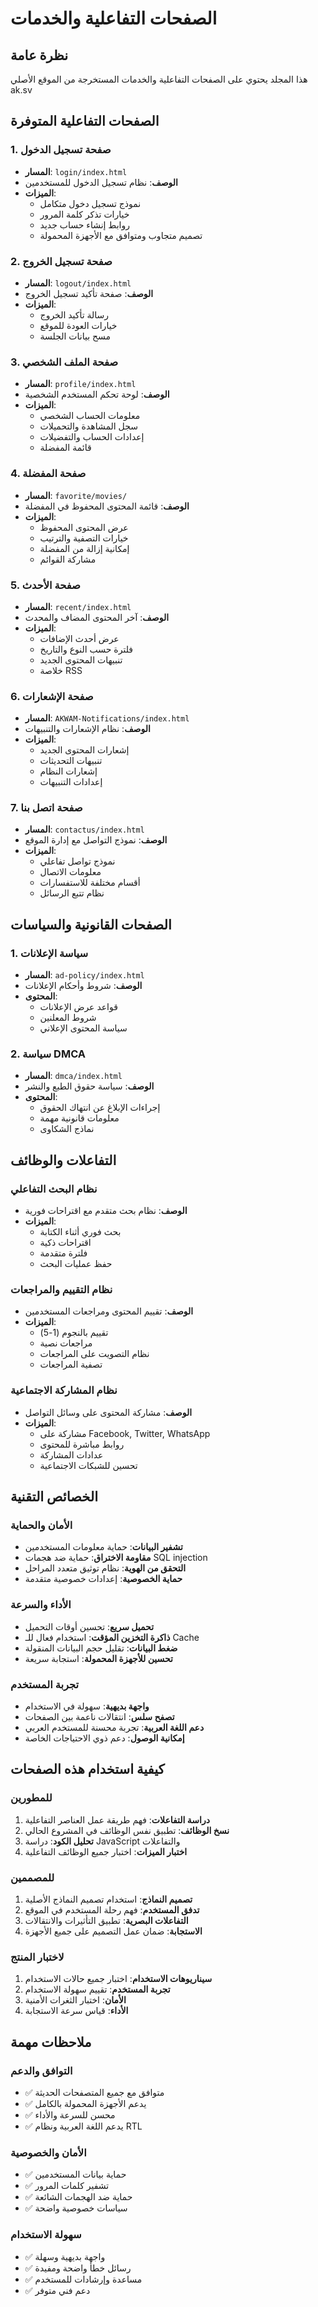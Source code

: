 # الصفحات التفاعلية والخدمات

## نظرة عامة
هذا المجلد يحتوي على الصفحات التفاعلية والخدمات المستخرجة من الموقع الأصلي ak.sv

## الصفحات التفاعلية المتوفرة

### 1. صفحة تسجيل الدخول
- **المسار**: `login/index.html`
- **الوصف**: نظام تسجيل الدخول للمستخدمين
- **الميزات**:
  - نموذج تسجيل دخول متكامل
  - خيارات تذكر كلمة المرور
  - روابط إنشاء حساب جديد
  - تصميم متجاوب ومتوافق مع الأجهزة المحمولة

### 2. صفحة تسجيل الخروج
- **المسار**: `logout/index.html`
- **الوصف**: صفحة تأكيد تسجيل الخروج
- **الميزات**:
  - رسالة تأكيد الخروج
  - خيارات العودة للموقع
  - مسح بيانات الجلسة

### 3. صفحة الملف الشخصي
- **المسار**: `profile/index.html`
- **الوصف**: لوحة تحكم المستخدم الشخصية
- **الميزات**:
  - معلومات الحساب الشخصي
  - سجل المشاهدة والتحميلات
  - إعدادات الحساب والتفضيلات
  - قائمة المفضلة

### 4. صفحة المفضلة
- **المسار**: `favorite/movies/`
- **الوصف**: قائمة المحتوى المحفوظ في المفضلة
- **الميزات**:
  - عرض المحتوى المحفوظ
  - خيارات التصفية والترتيب
  - إمكانية إزالة من المفضلة
  - مشاركة القوائم

### 5. صفحة الأحدث
- **المسار**: `recent/index.html`
- **الوصف**: آخر المحتوى المضاف والمحدث
- **الميزات**:
  - عرض أحدث الإضافات
  - فلترة حسب النوع والتاريخ
  - تنبيهات المحتوى الجديد
  - خلاصة RSS

### 6. صفحة الإشعارات
- **المسار**: `AKWAM-Notifications/index.html`
- **الوصف**: نظام الإشعارات والتنبيهات
- **الميزات**:
  - إشعارات المحتوى الجديد
  - تنبيهات التحديثات
  - إشعارات النظام
  - إعدادات التنبيهات

### 7. صفحة اتصل بنا
- **المسار**: `contactus/index.html`
- **الوصف**: نموذج التواصل مع إدارة الموقع
- **الميزات**:
  - نموذج تواصل تفاعلي
  - معلومات الاتصال
  - أقسام مختلفة للاستفسارات
  - نظام تتبع الرسائل

## الصفحات القانونية والسياسات

### 1. سياسة الإعلانات
- **المسار**: `ad-policy/index.html`
- **الوصف**: شروط وأحكام الإعلانات
- **المحتوى**:
  - قواعد عرض الإعلانات
  - شروط المعلنين
  - سياسة المحتوى الإعلاني

### 2. سياسة DMCA
- **المسار**: `dmca/index.html`
- **الوصف**: سياسة حقوق الطبع والنشر
- **المحتوى**:
  - إجراءات الإبلاغ عن انتهاك الحقوق
  - معلومات قانونية مهمة
  - نماذج الشكاوى

## التفاعلات والوظائف

### نظام البحث التفاعلي
- **الوصف**: نظام بحث متقدم مع اقتراحات فورية
- **الميزات**:
  - بحث فوري أثناء الكتابة
  - اقتراحات ذكية
  - فلترة متقدمة
  - حفظ عمليات البحث

### نظام التقييم والمراجعات
- **الوصف**: تقييم المحتوى ومراجعات المستخدمين
- **الميزات**:
  - تقييم بالنجوم (1-5)
  - مراجعات نصية
  - نظام التصويت على المراجعات
  - تصفية المراجعات

### نظام المشاركة الاجتماعية
- **الوصف**: مشاركة المحتوى على وسائل التواصل
- **الميزات**:
  - مشاركة على Facebook, Twitter, WhatsApp
  - روابط مباشرة للمحتوى
  - عدادات المشاركة
  - تحسين للشبكات الاجتماعية

## الخصائص التقنية

### الأمان والحماية
- **تشفير البيانات**: حماية معلومات المستخدمين
- **مقاومة الاختراق**: حماية ضد هجمات SQL injection
- **التحقق من الهوية**: نظام توثيق متعدد المراحل
- **حماية الخصوصية**: إعدادات خصوصية متقدمة

### الأداء والسرعة
- **تحميل سريع**: تحسين أوقات التحميل
- **ذاكرة التخزين المؤقت**: استخدام فعال للـ Cache
- **ضغط البيانات**: تقليل حجم البيانات المنقولة
- **تحسين للأجهزة المحمولة**: استجابة سريعة

### تجربة المستخدم
- **واجهة بديهية**: سهولة في الاستخدام
- **تصفح سلس**: انتقالات ناعمة بين الصفحات
- **دعم اللغة العربية**: تجربة محسنة للمستخدم العربي
- **إمكانية الوصول**: دعم ذوي الاحتياجات الخاصة

## كيفية استخدام هذه الصفحات

### للمطورين
1. **دراسة التفاعلات**: فهم طريقة عمل العناصر التفاعلية
2. **نسخ الوظائف**: تطبيق نفس الوظائف في المشروع الحالي
3. **تحليل الكود**: دراسة JavaScript والتفاعلات
4. **اختبار الميزات**: اختبار جميع الوظائف التفاعلية

### للمصممين
1. **تصميم النماذج**: استخدام تصميم النماذج الأصلية
2. **تدفق المستخدم**: فهم رحلة المستخدم في الموقع
3. **التفاعلات البصرية**: تطبيق التأثيرات والانتقالات
4. **الاستجابة**: ضمان عمل التصميم على جميع الأجهزة

### لاختبار المنتج
1. **سيناريوهات الاستخدام**: اختبار جميع حالات الاستخدام
2. **تجربة المستخدم**: تقييم سهولة الاستخدام
3. **الأمان**: اختبار الثغرات الأمنية
4. **الأداء**: قياس سرعة الاستجابة

## ملاحظات مهمة

### التوافق والدعم
- ✅ متوافق مع جميع المتصفحات الحديثة
- ✅ يدعم الأجهزة المحمولة بالكامل
- ✅ محسن للسرعة والأداء
- ✅ يدعم اللغة العربية ونظام RTL

### الأمان والخصوصية
- ✅ حماية بيانات المستخدمين
- ✅ تشفير كلمات المرور
- ✅ حماية ضد الهجمات الشائعة
- ✅ سياسات خصوصية واضحة

### سهولة الاستخدام
- ✅ واجهة بديهية وسهلة
- ✅ رسائل خطأ واضحة ومفيدة
- ✅ مساعدة وإرشادات للمستخدم
- ✅ دعم فني متوفر
